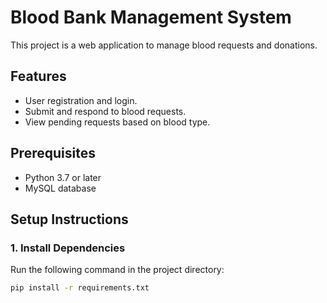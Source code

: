 # Blood Bank Management System

This project is a web application to manage blood requests and donations.

## Features
- User registration and login.
- Submit and respond to blood requests.
- View pending requests based on blood type.

## Prerequisites
- Python 3.7 or later
- MySQL database

## Setup Instructions

### 1. Install Dependencies
Run the following command in the project directory:
```bash
pip install -r requirements.txt
